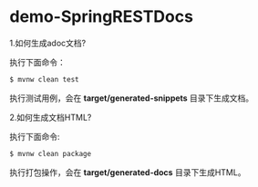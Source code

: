 # demo-SpringRESTDocs

1.如何生成adoc文档?

执行下面命令：

```bash
$ mvnw clean test
```

执行测试用例，会在 **target/generated-snippets** 目录下生成文档。

2.如何生成文档HTML?

执行下面命令:

```bash
$ mvnw clean package 
```

执行打包操作，会在 **target/generated-docs** 目录下生成HTML。
